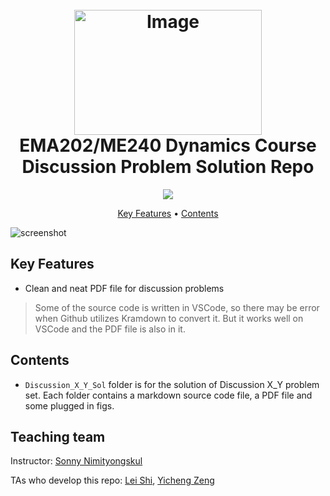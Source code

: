 
<h1 align="center">
  <br>
  <a href="https://canvas.wisc.edu/courses/364143"><img src="https://engineering.wisc.edu/wp-content/uploads/2022/02/default-16x9-1-scaled-scaled.jpg" alt="Image" width="300", height="200"></a>
  <br>
  EMA202/ME240 Dynamics Course Discussion Problem Solution Repo
  <br>
</h1>

<!-- <h4 align="center">A minimal Markdown Editor desktop app built on top of <a href="http://electron.atom.io" target="_blank">Electron</a>.</h4> -->

<p align="center">
  <a href="https://canvas.wisc.edu/courses/364143"><img src="https://badges.gitter.im/amitmerchant1990/electron-markdownify.svg"></a>
</p>

<p align="center">
  <a href="#key-features">Key Features</a> •
  <a href="#Contents">Contents</a> 
</p>

![screenshot](https://media1.giphy.com/media/3mfxH0nbfVFLt1gTpq/giphy.gif)

## Key Features

* Clean and neat PDF file for discussion problems

> Some of the source code is written in VSCode, so there may be error when Github utilizes Kramdown to convert it. But it works well on VSCode and the PDF file is also in it.

## Contents

- `Discussion_X_Y_Sol` folder is for the solution of Discussion X_Y problem set. Each folder contains a markdown source code file, a PDF file and some plugged in figs.

## Teaching team
Instructor: [Sonny Nimityongskul](https://directory.engr.wisc.edu/me/Faculty/Nimityongskul_Sonny/) 

TAs who develop this repo: [Lei Shi](leishi23.github.io/homepage), [Yicheng Zeng](https://well.robotics.wisc.edu/staff/zeng-yicheng/)
